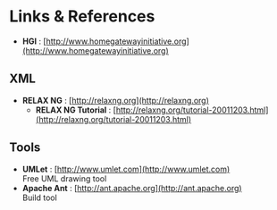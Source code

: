 # Links & References
- **HGI** : [http://www.homegatewayinitiative.org](http://www.homegatewayinitiative.org)

## XML
- **RELAX NG** : [http://relaxng.org](http://relaxng.org)
	- **RELAX NG Tutorial** : [http://relaxng.org/tutorial-20011203.html](http://relaxng.org/tutorial-20011203.html)

## Tools
- **UMLet**	: [http://www.umlet.com](http://www.umlet.com)  
Free UML drawing tool
- **Apache Ant** : [http://ant.apache.org](http://ant.apache.org)  
Build tool


